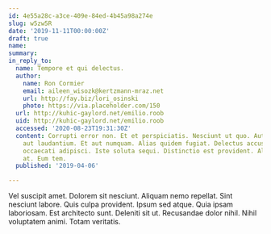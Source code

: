 ```yaml
---
id: 4e55a28c-a3ce-409e-84ed-4b45a98a274e
slug: w5zw5R
date: '2019-11-11T00:00:00Z'
draft: true
name: 
summary: 
in_reply_to:
  name: Tempore et qui delectus.
  author:
    name: Ron Cormier
    email: aileen_wisozk@kertzmann-mraz.net
    url: http://fay.biz/lori_osinski
    photo: https://via.placeholder.com/150
  url: http://kuhic-gaylord.net/emilio.roob
  uid: http://kuhic-gaylord.net/emilio.roob
  accessed: '2020-08-23T19:31:30Z'
  content: Corrupti error non. Et et perspiciatis. Nesciunt ut quo. Aut et nam. Dolore
    aut laudantium. Et aut numquam. Alias quidem fugiat. Delectus accusamus est. Et
    occaecati adipisci. Iste soluta sequi. Distinctio est provident. Aliquam deleniti
    at. Eum tem.
  published: '2019-04-06'

---
```


Vel suscipit amet. Dolorem sit nesciunt. Aliquam nemo repellat. Sint nesciunt labore. Quis culpa provident. Ipsum sed atque. Quia ipsam laboriosam. Est architecto sunt. Deleniti sit ut. Recusandae dolor nihil. Nihil voluptatem animi. Totam veritatis.
